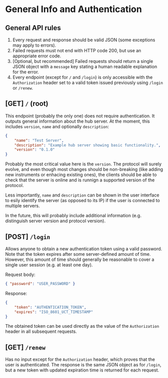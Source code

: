 # General Info and Authentication

## General API rules

 1. Every request and response should be valid JSON (some exceptions may apply to errors).
 2. Failed requests must not end with HTTP code 200, but use an appropriate error code.
 3. \[Optional, but recommended\] Failed requests should return a single JSON object with a `message` key stating a human readable explanation for the error.
 4. Every endpoint (except for `/` and `/login`) is only accessible with the `Authorization` header set to a valid token issued previously using `/login` or `/renew`.

## \[GET\] `/` (root)

This endpoint (probably the only one) does not require authentication. It outputs general information about the hub server. At the moment, this includes `version`, `name` and optionally `description`:

```json
{
	"name": "Test Server",
	"description": "Example hub server showing basic functionality.",
	"version": "0.1.0"
}
```

Probably the most critical value here is the `version`. The protocol will surely evolve, and even though most changes should be non-breaking (like adding new instruments or enhacing existing ones), the clients should be able to check that the server is online and is runnign a supported version of the protocol.

Less importantly, `name` and `description` can be shown in the user interface to esily identify the server (as opposed to its IP) if the user is connected to multiple servers.

In the future, this will probably include additional information (e.g. distinguish server version and protocol version).

## \[POST\] `/login`

Allows anyone to obtain a new authentication token using a valid password. Note that the token expires after some server-defined amount of time. However, this amount of time should generally be reasonable to cover a single user session (e.g. at least one day).

Request body:

```json
{ "password": "USER_PASSWORD" }
```

Response:

```json
{
	"token": "AUTHENTICATION_TOKEN",
	"expires": "ISO_8601_UCT_TIMESTAMP"
}
```

The obtained token can be used directly as the value of the `Authorization` header in all subsequent requests.

## \[GET\] `/renew`

Has no input except for the `Authorization` header, which proves that the user is authenticated. The response is the same JSON object as for `/login`, but a new token with updated expiration time is returned for each request.
